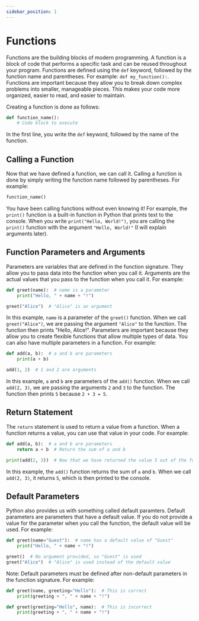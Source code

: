 ```yaml
---
sidebar_position: 1
---
```


# Functions

Functions are the building blocks of modern programming. A function is a block of code that performs a specific task and can be reused throughout your program. Functions are defined using the `def` keyword, followed by the function name and parentheses. For example: `def my_function():`. Functions are important because they allow you to break down complex problems into smaller, manageable pieces. This makes your code more organized, easier to read, and easier to maintain.

Creating a function is done as follows:

```python
def function_name():
    # Code block to execute
```

In the first line, you write the `def` keyword, followed by the name of the function. 

## Calling a Function

Now that we have defined a function, we can call it. Calling a function is done by simply writing the function name followed by parentheses. For example:

```python
function_name()
```

You have been calling functions without even knowing it! For example, the `print()` function is a built-in function in Python that prints text to the console. When you write `print("Hello, World!")`, you are calling the `print()` function with the argument `"Hello, World!"` (I will explain arguments later).

    
## Function Parameters and Arguments

Parameters are variables that are defined in the function signature. They allow you to pass data into the function when you call it. Arguments are the actual values that you pass to the function when you call it. For example:

```python
def greet(name):  # name is a parameter
    print("Hello, " + name + "!")

greet("Alice")  # "Alice" is an argument
```
<codapi-snippet sandbox="python" init-delay="500" ></codapi-snippet>

In this example, `name` is a parameter of the `greet()` function. When we call `greet("Alice")`, we are passing the argument `"Alice"` to the function. The function then prints "Hello, Alice!". Parameters are important because they allow you to create flexible functions that allow multiple types of data. You can also have multiple parameters in a function. For example:

```python
def add(a, b):  # a and b are parameters
    print(a + b)

add(1, 2)  # 1 and 2 are arguments
```
<codapi-snippet sandbox="python" init-delay="500" ></codapi-snippet>

In this example, `a` and `b` are parameters of the `add()` function. When we call `add(2, 3)`, we are passing the arguments `2` and `3` to the function. The function then prints `5` because `2 + 3 = 5`.

## Return Statement

The `return` statement is used to return a value from a function. When a function returns a value, you can use that value in your code. For example:

```python
def add(a, b):  # a and b are parameters
    return a + b  # Return the sum of a and b

print(add(2, 3))  # Now that we have returned the value 5 out of the function, we can print it
```
<codapi-snippet sandbox="python" init-delay="500" ></codapi-snippet>
In this example, the `add()` function returns the sum of `a` and `b`. When we call `add(2, 3)`, it returns `5`, which is then printed to the console.

## Default Parameters

Python also provides us with something called default paramters. Default parameters are parameters that have a default value. If you do not provide a value for the parameter when you call the function, the default value will be used. For example:

```python
def greet(name="Guest"):  # name has a default value of "Guest"
    print("Hello, " + name + "!")

greet()  # No argument provided, so "Guest" is used
greet("Alice")  # "Alice" is used instead of the default value
```
<codapi-snippet sandbox="python" init-delay="500" ></codapi-snippet>

Note: Default parameters must be defined after non-default parameters in the function signature. For example:

```python
def greet(name, greeting="Hello"):  # This is correct
    print(greeting + ", " + name + "!")

def greet(greeting="Hello", name):  # This is incorrect
    print(greeting + ", " + name + "!")
```

